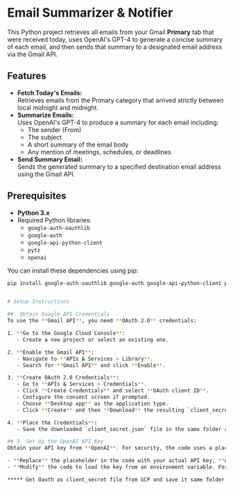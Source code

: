 # Email Summarizer & Notifier

This Python project retrieves all emails from your Gmail **Primary** tab that were received today, uses OpenAI's GPT-4 to generate a concise summary of each email, and then sends that summary to a designated email address via the Gmail API.

## Features

- **Fetch Today's Emails:**  
  Retrieves emails from the Primary category that arrived strictly between local midnight and midnight.
- **Summarize Emails:**  
  Uses OpenAI's GPT-4 to produce a summary for each email including:
  - The sender (From)
  - The subject
  - A short summary of the email body
  - Any mention of meetings, schedules, or deadlines
- **Send Summary Email:**  
  Sends the generated summary to a specified destination email address using the Gmail API.

## Prerequisites

- **Python 3.x**  
- Required Python libraries:
  - `google-auth-oauthlib`
  - `google-auth`
  - `google-api-python-client`
  - `pytz`
  - `openai`

You can install these dependencies using pip:

```bash
pip install google-auth-oauthlib google-auth google-api-python-client pytz openai


# Setup Instructions

##  Obtain Google API Credentials
To use the **Gmail API**, you need **OAuth 2.0** credentials:

1. **Go to the Google Cloud Console**:
   - Create a new project or select an existing one.

2. **Enable the Gmail API**:
   - Navigate to **APIs & Services > Library**.
   - Search for **Gmail API** and click **Enable**.

3. **Create OAuth 2.0 Credentials**:
   - Go to **APIs & Services > Credentials**.
   - Click **Create Credentials** and select **OAuth client ID**.
   - Configure the consent screen if prompted.
   - Choose **Desktop app** as the application type.
   - Click **Create** and then **Download** the resulting `client_secret.json` file.

4. **Place the Credentials**:
   - Save the downloaded `client_secret.json` file in the same folder as `main.py`.

## 3. Set Up the OpenAI API Key
Obtain your API key from **OpenAI**. For security, the code uses a placeholder (`"Get_API_Key_From_OpenAI"`). You should either:

- **Replace** the placeholder in the code with your actual API key, **or**
- **Modify** the code to load the key from an environment variable. For example, change the code to:

***** Get Oauth as client_secret file from GCP and save it same folder as main.py and get openai api key and modify in your code then code should probably work****
